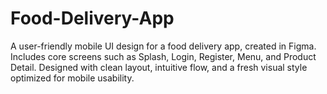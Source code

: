 # Food-Delivery-App
A user-friendly mobile UI design for a food delivery app, created in Figma. Includes core screens such as Splash, Login, Register, Menu, and Product Detail. Designed with clean layout, intuitive flow, and a fresh visual style optimized for mobile usability.
